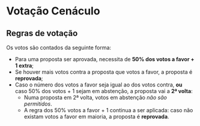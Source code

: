 # Votação Cenáculo

## Regras de votação
Os votos são contados da seguinte forma:
- Para uma proposta ser aprovada, necessita de **50% dos votos a favor + 1 extra**;
- Se houver mais votos contra a proposta que votos a favor, a proposta é **reprovada**;
- Caso o número dos votos a favor seja igual ao dos votos contra, **ou** caso 50% dos votos + 1 sejam em abstenção, a proposta vai a **2ª volta**:
    - Numa proposta em 2ª volta, votos em abstenção *não são permitidos*.
    - A regra dos 50% votos a favor + 1 continua a ser aplicada: caso não existam votos a favor em maioria, a proposta é **reprovada**.
